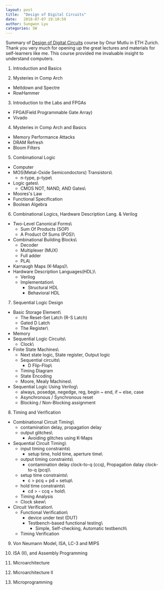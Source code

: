 ```yaml
---
layout: post
title:  "Design of Digital Circuits"
date:   2018-07-07 19:10:59
author: Sungwon Lyu
categories: SW
---
```

Summary of [Design of Digital Circuits](https://safari.ethz.ch/digitaltechnik/spring2018/doku.php) course by Onur Mutlu in ETH Zurich. Thank you very much for opening up the great lectures and materials for self-learners like me. This course provided me invaluable insight to understand computers.

1. Introduction and Basics

2. Mysteries in Comp Arch
- Meltdown and Spectre
- RowHammer

3. Introduction to the Labs and FPGAs
- FPGA(Field Programmable Gate Array)
- Vivado

4. Mysteries in Comp Arch and Basics
- Memory Performance Attacks
- DRAM Refresh
- Bloom Filters

5. Combinational Logic
- Computer
- MOS(Metal-Oxide Semicondoctors) Transistors\\
	- n-type, p-type\\
- Logic gates\\
	- CMOS NOT, NAND, AND Gates\\
- Moores's Law
- Functional Specification
- Boolean Algebra

6. Combinational Logics, Hardware Description Lang. & Verilog
- Two-Level Canonical Forms\\
	- Sum Of Products (SOP)
	- A Product Of Sums (POS)\\
- Combinational Building Blocks\\
	- Decoder
	- Multiplexer (MUX)
	- Full adder
	- PLA\\
- Karnaugh Maps (K-Maps)\\
- Hardware Description Languages(HDL)\\
	- Verilog
	- Implementation\\
		- Structural HDL
		- Behavioral HDL

7. Sequential Logic Design
- Basic Storage Element\\
	- The Reset-Set Latch (R-S Latch)
	- Gated D Latch
	- The Register\\
- Memory
- Sequential Logic Circuits\\
	- Clock\\
- Finite State Machines\\
	- Next state logic, State register, Output logic
	- Sequential circuits\\
		- D Flip-Flop\\
	- Timing Diagram
	- State Encoding
	- Moore, Mealy Machines\\
- Sequential Logic Using Verilog\\
	- always, posedge, negedge, reg, begin ~ end, if ~ else, case
	- Asynchronous / Synchronous reset
	- Blocking / Non-Blocking assignment

8. Timing and Verification
- Combinational Circuit Timing\\
	- contamination delay, propagation delay
	- output glitches\\
		- Avoiding glitches using K-Maps
- Sequential Circuit Timing\\
	- input timing constraints\\
		- setup time, hold time, aperture time\\
	- output timing constraints\\
		- contamination delay clock-to-q (ccq), Propagation dalay clock-to-q (pcq)\\
	- setup time constraints\\
		- c > pcq + pd + setup\\
	- hold time constraints\\
		- cd > - ccq + hold\\
	- Timing Analysis
	- Clock skew\\
- Circuit Verification\\
	- Functional Verification\\
		- device under test (DUT)
		- Testbench-based functional testing\\
			- Simple, Self-checking, Automatic testbench\\
	- Timing Verification

9. Von Neumann Model, ISA, LC-3 and MIPS

10. ISA (II), and Assembly Programming

11. Microarchitecture

12. Microarchitecture II

13. Microprogramming